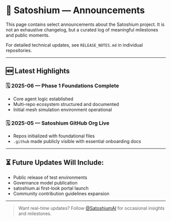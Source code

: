 
# 📣 Satoshium — Announcements

This page contains select announcements about the Satoshium project. It is not an exhaustive changelog, but a curated log of meaningful milestones and public moments.

For detailed technical updates, see `RELEASE_NOTES.md` in individual repositories.

---

## 🆕 Latest Highlights

### 🗓️ 2025-06 — Phase 1 Foundations Complete
- Core agent logic established
- Multi-repo ecosystem structured and documented
- Initial mesh simulation environment operational

### 🗓️ 2025-05 — Satoshium GitHub Org Live
- Repos initialized with foundational files
- `.github` made publicly visible with essential onboarding docs

---

## ⏳ Future Updates Will Include:

- Public release of test environments
- Governance model publication
- satoshium.ai first-look portal launch
- Community contribution guidelines expansion

---

> Want real-time updates?
> Follow [@SatoshiumAI](https://twitter.com/satoshiumAI) for occasional insights and milestones.

